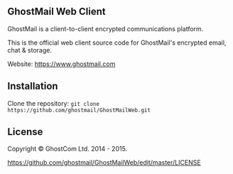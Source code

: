 ## GhostMail Web Client

GhostMail is a client-to-client encrypted communications platform. 

This is the official web client source code for GhostMail's encrypted email, chat & storage.

Website: https://www.ghostmail.com

## Installation
Clone the repository: `git clone https://github.com/ghostmail/GhostMailWeb.git`

## License

Copyright © GhostCom Ltd. 2014 - 2015.

https://github.com/ghostmail/GhostMailWeb/edit/master/LICENSE
